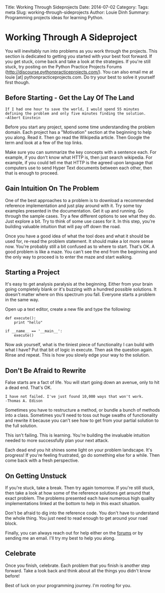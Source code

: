 Title: Working Through Sideprojects Date: 2014-07-02
Category: 
Tags: meta
Slug: working-through-sideprojects
Author: Louie Dinh
Summary: Programming projects ideas for learning Python.

Working Through A Sideproject
=============================

You will inevitably run into problems as you work through the projects. 
This section is dedicated to getting you started with your best foot forward.
If you get stuck, come back and take a look at the strategies. If you're still stuck,
try posting on the Python Practice Projects Forums (http://discourse.pythonpracticeprojects.com/).
You can also email me at louie [at] pythonpracticeprojects.com. Do try your best to solve it
yourself first though. 

Before Starting - Get the Lay Of The Land
-----------------------------------------

    If I had one hour to save the world, I would spend 55 minutes 
    defining the problem and only five minutes finding the solution. 
    –Albert Einstein

Before you start any project, spend some time understanding the problem domain. Each project has a "Motivation" section
at the beginning to help you along. Read it. Then go read the Wikipedia article. Then Google the term and 
look at a few of the top links.

Make sure you can summarize the key concepts with a sentence each. For example, if you don't know what HTTP is,
then just search wikipedia. For example, if you could tell me that HTTP is the agreed upon language that computers use to
send Hyper Text documents between each other, then that is enough to proceed.


Gain Intuition On The Problem
------------------------------

One of the best approaches to a problem is to download a recommended
reference implementation and just play around with it. Try some toy examples presented in the documentation.
Get it up and running. Go through the sample cases. Try a few different options
to see what they do. Just explore a bit. Try to think of some use cases for it.
In this step, you're building valuable intuition that will pay off down the road.

Once you have a good idea of what the tool does and what it should be used for,
re-read the problem statement. It should make a lot more sense now. 
You're probably still a bit confused as to where to start. That's OK. A good problem
is like a maze. You can't see the end from the beginning and the only way to proceed
is to enter the maze and start walking.


Starting a Project
------------------

It's easy to get analysis paralysis at the beginning. Either from your brain
going completely blank or it's buzzing with  a hundred possible solutions. It doesn't matter where
on this spectrum you fall. Everyone starts a problem in the same way.

Open up a text editor, create a new file and type the following:

    def execute():
        print "hello"
 
    if __name__ == '__main__':
        execute()
 
Now ask yourself, what is the tiniest piece of functionality I can build with what I have?
Put that bit of logic in execute. Then ask the question again. Rinse and repeat.
This is how you slowly edge your way to the solution.


Don't Be Afraid to Rewrite
--------------------------

False starts are a fact of life. You will start going down an avenue,
only to hit a dead end. That's OK. 

    I have not failed. I've just found 10,000 ways that won't work.
    -Thomas A. Edison
 
Sometimes you have to restructure a method, or bundle a bunch of methods into a class.
 Sometimes you'll need to toss out huge swaths of functionality and rewrite it because
you can't see how to get from your partial solution to the full
solution. 

This isn't failing. This is learning. You're building the invaluable
intuition needed to more successfully plan your next attack.

Each dead end you hit shines some light on your problem landscape.
It's progress! If you're feeling frustrated, go do something else for 
a while. Then come back with a fresh perspective.


On Getting Unstuck
------------------

If you're stuck, take a break. Then try again tomorrow.
If you're still stuck, then take a look at how some of the
reference solutions get around that exact problem. The
problems presented each have numerous high quality implementations 
linked at the bottom to help in this exact situation.

Don't be afraid to dig into the reference code. You don't have to understand the whole thing.
You just need to read enough to get around your road block.

Finally, you can always reach out for help either on the [forums](http://discourse.pythonpracticeprojects.com)
or by sending me an email. I'll try my best to help you along.


Celebrate
---------

Once you finish, celebrate. Each problem that you finish
is another step forward. Take a look back
and think about all the things you didn't know before!

Best of luck on your programming journey. I'm rooting for you.
